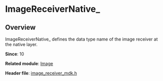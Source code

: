 # ImageReceiverNative_

## Overview

ImageReceiverNative_ defines the data type name of the image receiver at the native layer.

**Since**: 10

**Related module**: [Image](capi-image.md)

**Header file**: [image_receiver_mdk.h](capi-image-receiver-mdk-h.md)

